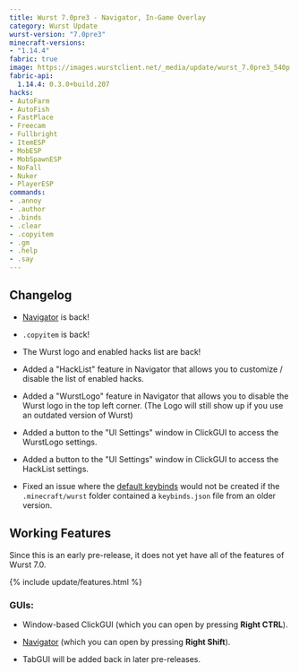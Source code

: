 ```yaml
---
title: Wurst 7.0pre3 - Navigator, In-Game Overlay
category: Wurst Update
wurst-version: "7.0pre3"
minecraft-versions:
- "1.14.4"
fabric: true
image: https://images.wurstclient.net/_media/update/wurst_7.0pre3_540p.webp
fabric-api:
  1.14.4: 0.3.0+build.207
hacks:
- AutoFarm
- AutoFish
- FastPlace
- Freecam
- Fullbright
- ItemESP
- MobESP
- MobSpawnESP
- NoFall
- Nuker
- PlayerESP
commands:
- .annoy
- .author
- .binds
- .clear
- .copyitem
- .gm
- .help
- .say
---
```

## Changelog

- [Navigator](https://wurst.wiki/navigator) is back!

- `.copyitem` is back!

- The Wurst logo and enabled hacks list are back!

- Added a "HackList" feature in Navigator that allows you to customize / disable the list of enabled hacks.

- Added a "WurstLogo" feature in Navigator that allows you to disable the Wurst logo in the top left corner. (The Logo will still show up if you use an outdated version of Wurst)

- Added a button to the "UI Settings" window in ClickGUI to access the WurstLogo settings.

- Added a button to the "UI Settings" window in ClickGUI to access the HackList settings.

- Fixed an issue where the [default keybinds](https://wurst.wiki/keybinds#default_keybinds) would not be created if the `.minecraft/wurst` folder contained a `keybinds.json` file from an older version.

## Working Features

Since this is an early pre-release, it does not yet have all of the features of Wurst 7.0.

{% include update/features.html %}

### GUIs:

- Window-based ClickGUI (which you can open by pressing **Right CTRL**).

- [Navigator](https://wurst.wiki/navigator) (which you can open by pressing **Right Shift**).

- TabGUI will be added back in later pre-releases.
